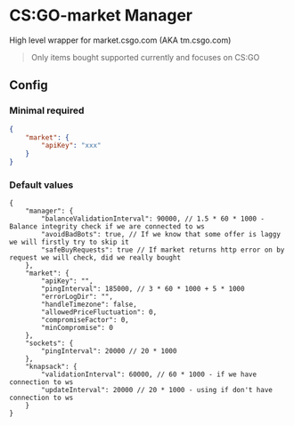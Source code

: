 # CS:GO-market Manager
High level wrapper for market.csgo.com (AKA tm.csgo.com)
> Only items bought supported currently and focuses on CS:GO

## Config

### Minimal required

```json
{
    "market": {
        "apiKey": "xxx"
    }
}
```

### Default values

```json5
{
    "manager": {
        "balanceValidationInterval": 90000, // 1.5 * 60 * 1000 - Balance integrity check if we are connected to ws
        "avoidBadBots": true, // If we know that some offer is laggy we will firstly try to skip it
        "safeBuyRequests": true // If market returns http error on by request we will check, did we really bought
    },
    "market": {
        "apiKey": "",
        "pingInterval": 185000, // 3 * 60 * 1000 + 5 * 1000
        "errorLogDir": "",
        "handleTimezone": false,
        "allowedPriceFluctuation": 0,
        "compromiseFactor": 0,
        "minCompromise": 0
    },
    "sockets": {
        "pingInterval": 20000 // 20 * 1000
    },
    "knapsack": {
        "validationInterval": 60000, // 60 * 1000 - if we have connection to ws
        "updateInterval": 20000 // 20 * 1000 - using if don't have connection to ws
    }
}
```
